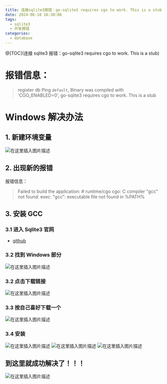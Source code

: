 ```yaml
---
title: 连接sqlite3报错：go-sqlite3 requires cgo to work. This is a stub
date: 2024-06-18 16:30:00
tags:
  - sqlite3
  - 开发报错
categories:
  - database
---
```


@[TOC](连接 sqlite3 报错：go-sqlite3 requires cgo to work. This is a stub)

# 报错信息：

> register db Ping `default`, Binary was compiled with 'CGO_ENABLED=0', go-sqlite3 requires cgo to work. This is a stub

# Windows 解决办法

## 1. 新建环境变量

![在这里插入图片描述](https://img-blog.csdnimg.cn/a747c6630d3d4b14affbc42699d1c7b5.png)

## 2. 出现新的报错

报错信息：

> Failed to build the application: # runtime/cgo
> cgo: C compiler "gcc" not found: exec: "gcc": executable file not found in %PATH%

## 3. 安装 GCC

### 3.1 进入 Sqlite3 官网

- [github](https://github.com/mattn/go-sqlite3)

### 3.2 找到 Windows 部分

![在这里插入图片描述](https://img-blog.csdnimg.cn/96a31ecb62df4206a8a9082e3836a9a7.png)

### 3.2 点击下载链接

![在这里插入图片描述](https://img-blog.csdnimg.cn/3217ad9dd6d64d55bb644e59aa621aca.png)

### 3.3 按自己喜好下载一个

![在这里插入图片描述](https://img-blog.csdnimg.cn/66b6bf1730644beb9db70814b9e5778c.png)

### 3.4 安装

![在这里插入图片描述](https://img-blog.csdnimg.cn/d960452db1c049c0a22eaa673d119ee0.png)
![在这里插入图片描述](https://img-blog.csdnimg.cn/8236f77961d84e80b32a557117be50b6.png)
![在这里插入图片描述](https://img-blog.csdnimg.cn/935d1287460846948c6a91498de7c4d9.png)

## 到这里就成功解决了！！！

![在这里插入图片描述](https://img-blog.csdnimg.cn/cc1ef18866794c50bfa4b6a6bca8c8d9.png)
